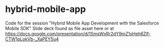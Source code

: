 # hybrid-mobile-app
Code for the session "Hybrid Mobile App Development with the Salesforce Mobile SDK"
Slide deck found as file asset here or at https://docs.google.com/presentation/d/1SmsWxRr2dY9mZ1sHeh6Zlf-CTW1pLokVb-_XaPEY5u4